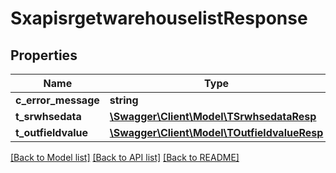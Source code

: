 # SxapisrgetwarehouselistResponse

## Properties
Name | Type | Description | Notes
------------ | ------------- | ------------- | -------------
**c_error_message** | **string** |  | [optional] 
**t_srwhsedata** | [**\Swagger\Client\Model\TSrwhsedataResp**](TSrwhsedataResp.md) |  | [optional] 
**t_outfieldvalue** | [**\Swagger\Client\Model\TOutfieldvalueResp**](TOutfieldvalueResp.md) |  | [optional] 

[[Back to Model list]](../README.md#documentation-for-models) [[Back to API list]](../README.md#documentation-for-api-endpoints) [[Back to README]](../README.md)


